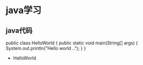 # java学习
## java代码

public class HelloWorld {
        public static void main(String[] args) {
                System.out.println("Hello world ..");
        }
}

- HelloWorld
